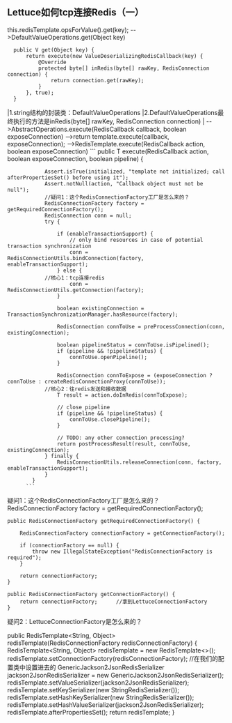 ## Lettuce如何tcp连接Redis（一）
this.redisTemplate.opsForValue().get(key);
-->DefaultValueOperations.get(Object key)
  ```
  	public V get(Object key) {
   		return execute(new ValueDeserializingRedisCallback(key) {
   			@Override
   			protected byte[] inRedis(byte[] rawKey, RedisConnection connection) {
   				return connection.get(rawKey);
   			}
   		}, true);
   	}
  ```
  |1.string结构的封装类：DefaultValueOperations
  |2.DefaultValueOperations最终执行的方法是inRedis(byte[] rawKey, RedisConnection connection)
  |
    -->AbstractOperations.execute(RedisCallback<T> callback, boolean exposeConnection) 
      -->return template.execute(callback, exposeConnection);
        -->RedisTemplate.execute(RedisCallback<T> action, boolean exposeConnection)
          ```
           public <T> T execute(RedisCallback<T> action, boolean exposeConnection, boolean pipeline) {
           
           		Assert.isTrue(initialized, "template not initialized; call afterPropertiesSet() before using it");
           		Assert.notNull(action, "Callback object must not be null");
                //疑问1：这个RedisConnectionFactory工厂是怎么来的？
           		RedisConnectionFactory factory = getRequiredConnectionFactory();
           		RedisConnection conn = null;
           		try {
           
           			if (enableTransactionSupport) {
           				// only bind resources in case of potential transaction synchronization
           				conn = RedisConnectionUtils.bindConnection(factory, enableTransactionSupport);
           			} else {
           		//核心1：tcp连接redis	
           				conn = RedisConnectionUtils.getConnection(factory);
           			}
           
           			boolean existingConnection = TransactionSynchronizationManager.hasResource(factory);
           
           			RedisConnection connToUse = preProcessConnection(conn, existingConnection);
           
           			boolean pipelineStatus = connToUse.isPipelined();
           			if (pipeline && !pipelineStatus) {
           				connToUse.openPipeline();
           			}
           
           			RedisConnection connToExpose = (exposeConnection ? connToUse : createRedisConnectionProxy(connToUse));
           	    //核心2：往redis发送和接收数据
           			T result = action.doInRedis(connToExpose);
           
           			// close pipeline
           			if (pipeline && !pipelineStatus) {
           				connToUse.closePipeline();
           			}
           
           			// TODO: any other connection processing?
           			return postProcessResult(result, connToUse, existingConnection);
           		} finally {
           			RedisConnectionUtils.releaseConnection(conn, factory, enableTransactionSupport);
           		}
           	}
          ```
疑问1：这个RedisConnectionFactory工厂是怎么来的？
RedisConnectionFactory factory = getRequiredConnectionFactory();
``` 
public RedisConnectionFactory getRequiredConnectionFactory() {

    RedisConnectionFactory connectionFactory = getConnectionFactory();

    if (connectionFactory == null) {
        throw new IllegalStateException("RedisConnectionFactory is required");
    }

    return connectionFactory;
}
```
```
public RedisConnectionFactory getConnectionFactory() {
    return connectionFactory;      //拿到LettuceConnectionFactory 
}
```
疑问2：LettuceConnectionFactory是怎么来的？

public RedisTemplate<String, Object> redisTemplate(RedisConnectionFactory redisConnectionFactory) {
    RedisTemplate<String, Object> redisTemplate = new RedisTemplate<>();
    redisTemplate.setConnectionFactory(redisConnectionFactory);  //在我们的配置类中设置进去的
    GenericJackson2JsonRedisSerializer jackson2JsonRedisSerializer = new GenericJackson2JsonRedisSerializer();
    redisTemplate.setValueSerializer(jackson2JsonRedisSerializer);
    redisTemplate.setKeySerializer(new StringRedisSerializer());
    redisTemplate.setHashKeySerializer(new StringRedisSerializer());
    redisTemplate.setHashValueSerializer(jackson2JsonRedisSerializer);
    redisTemplate.afterPropertiesSet();
    return redisTemplate;
}
